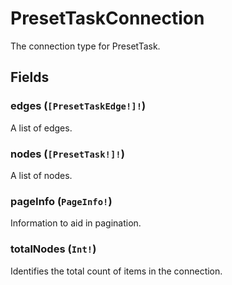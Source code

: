 # PresetTaskConnection

The connection type for PresetTask.

## Fields

### edges (`[PresetTaskEdge!]!`)
A list of edges.

### nodes (`[PresetTask!]!`)
A list of nodes.

### pageInfo (`PageInfo!`)
Information to aid in pagination.

### totalNodes (`Int!`)
Identifies the total count of items in the connection.
